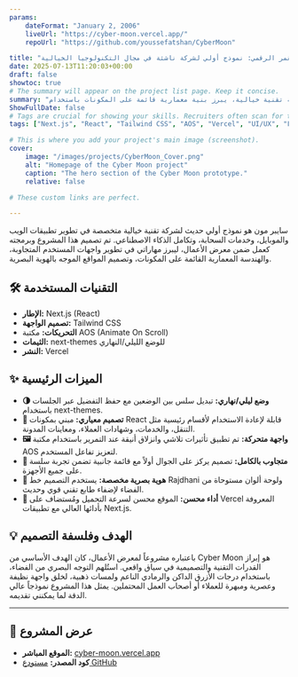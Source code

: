 ```yaml
---
params:
    dateFormat: "January 2, 2006"
    liveUrl: "https://cyber-moon.vercel.app/"
    repoUrl: "https://github.com/youssefatshan/CyberMoon"

title: "القمر الرقمي: نموذج أولي لشركة ناشئة في مجال التكنولوجيا الخيالية"
date: 2025-07-13T11:20:03+00:00
draft: false
showtoc: true
# The summary will appear on the project list page. Keep it concise.
summary: "نموذج أولي متجاوب لشركة تقنية خيالية، يبرز بنية معمارية قائمة على المكونات باستخدام Next.js، وتصميم متجاوب مع Tailwind CSS، وتحريكات تمرير أنيقة."
ShowFullDate: false
# Tags are crucial for showing your skills. Recruiters often scan for these.
tags: ["Next.js", "React", "Tailwind CSS", "AOS", "Vercel", "UI/UX", "Frontend"]

# This is where you add your project's main image (screenshot).
cover:
    image: "/images/projects/CyberMoon_Cover.png"
    alt: "Homepage of the Cyber Moon project"
    caption: "The hero section of the Cyber Moon prototype."
    relative: false

# These custom links are perfect.

---
```



سايبر مون هو نموذج أولي حديث لشركة تقنية خيالية متخصصة في تطوير تطبيقات الويب والموبايل، وخدمات السحابة، وتكامل الذكاء الاصطناعي. تم تصميم هذا المشروع وبرمجته كعمل ضمن معرض الأعمال، ليبرز مهاراتي في تطوير واجهات المستخدم المتجاوبة، والهندسة المعمارية القائمة على المكونات، وتصميم المواقع الموجه بالهوية البصرية.


## 🛠️ التقنيات المستخدمة

* **الإطار:** Next.js (React)
* **تصميم الواجهة:** Tailwind CSS
* **التحريكات:** مكتبة AOS (Animate On Scroll)
* **الثيمات:** next-themes للوضع الليلي/النهاري
* **النشر:** Vercel


## ✨ الميزات الرئيسية

* **🌗 وضع ليلي/نهاري:** تبديل سلس بين الوضعين مع حفظ التفضيل عبر الجلسات باستخدام next-themes.
* **🧱 تصميم معياري:** مبني بمكونات React قابلة لإعادة الاستخدام لأقسام رئيسية مثل التنقل، والخدمات، وشهادات العملاء، ومعاينات المدونة.
* **🖼️ واجهة متحركة:** تم تطبيق تأثيرات تلاشي وانزلاق أنيقة عند التمرير باستخدام مكتبة AOS لتعزيز تفاعل المستخدم.
* **📱 متجاوب بالكامل:** تصميم يركز على الجوال أولاً مع قائمة جانبية تضمن تجربة سلسة على جميع الأجهزة.
* **🎨 هوية بصرية مخصصة:** يستخدم التصميم خط Rajdhani ولوحة ألوان مستوحاة من الفضاء لإضفاء طابع تقني قوي وحديث.
* **🚀 أداء محسن:** الموقع محسن لسرعة التحميل ومُستضاف على Vercel المعروفة بأدائها العالي مع تطبيقات Next.js.


## 💡 الهدف وفلسفة التصميم

باعتباره مشروعاً لمعرض الأعمال، كان الهدف الأساسي من Cyber Moon هو إبراز القدرات التقنية والتصميمية في سياق واقعي. استُلهم التوجه البصري من الفضاء، باستخدام درجات الأزرق الداكن والرمادي الناعم ولمسات ذهبية، لخلق واجهة نظيفة وعصرية ومبهرة للعملاء أو أصحاب العمل المحتملين. يمثل هذا المشروع نموذجاً عالي الدقة لما يمكنني تقديمه.

---

## 🚀 عرض المشروع

* **الموقع المباشر:** [cyber-moon.vercel.app](https://cyber-moon.vercel.app)
* **كود المصدر:** [مستودع GitHub](https://github.com/youssefatshan/CyberMoon)
<!-- * **Live Demo:** [cyber-moon.vercel.app]({{< param "liveUrl" >}})
* **Source Code:** [GitHub Repository]({{< param "repoUrl" >}}) -->